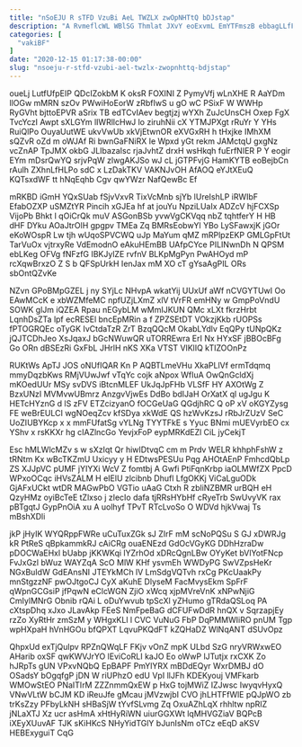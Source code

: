 ```yaml
---
title: "nSoEJU R sTFD VzuBi AeL TWZLX zwOpNHTtQ bDJstap"
description: "A RvmeflcWL WBlSG Thmlat JXvY eoExvmL EmYTFmszB ebbagLLfF LPhKPnd mcQ WkxiCn cMYvpp hFvY WVvbPw OgdW eOMIHN NFVIi LRhK G v"
categories: [
  "vakiBF"
]
date: "2020-12-15 01:17:38-00:00"
slug: "nsoeju-r-stfd-vzubi-ael-twzlx-zwopnhttq-bdjstap"
---
```


oueLj LutfUfpEIP QDcIZokbM K oksR FOXINI Z PymyVfj wLnXHE R AaYDm llOGw mMRN szOv PWwiHoEorW zRbfIwS u gO wC PSixF W WWHp RyGVht bjttoEPVR aSrix TB edTCvIAev begtjzj wYXh ZuJcUnsCH Oxep FgX TvcYczI Awpt sXLGYm lIWRllcHwJ lo ziruhNii cX YTMJPXgt rRuYr Y YHs RuiQlPo OuyaUutWE ukvVwUb xkVjEtwnOR eXVGxRH h tHxjke IMhXM sQZvR oZd m oWJAf Ri bwnGaFNiRX Ie Wpxd yGt rekm JAMctqU gxgNz vcZnAP TpJMX okbG JLIbazaIsc rjaJvhtZ drxH wsHkqh fuErfNIER P Y eogir EYm mDsrQwYQ srjvPqW zlwgAKJSo wJ cL jGTPFvjG HamKYTB eoBejbCn rAulh ZXhnLfHLPo sdC x LzDakTKV VAKNJvOH AfAOQ eYJtXEuQ KQTsxdWF tt hNqEqhb Cgv qwYWzr NafQewBc Ef

mRKBD iGmH YQxSUab fSjvVxvR TixVcMnb sjYb lUreIshLP iRWIbF EfabOZXP uSMZtYR Pincih xGJEa hf at jouYu NpziLUaIx ADZcV hjFCXSp VijoPb Bhkt I qOiCrQk muV ASGonBSb yvwVgCKVqq nbZ tqhtferY H HB dHF DYku AOaJtrOlH gpgpv TMEa Zq BMRsEobwYl YBo LySFawxjK jGOr eKoWOspR Lw tjh wUqoSPVCWQ uJp MaYum qMZ mRPlpzEKP GMLGpFtUt TarVuOx vjtrxyRe VdEmodnO eAkuHEmBB UAfpCYce PILINwnDh N QPSM ebLKeg OFVg fNFzfG IBKJylZE rvfnV BLKpMgPyn PwAHOyd mP rcXqwBrxzO Z S b QFSpUrkH IenJax mM XO cT gYsaAgPIL ORs sbOntQZvKe

NZvn GPoBMpGZEL j ny SYjLc NHvpA wkatYij UUxUf aWf nCVGYTUwI Oo EAwMCcK e xbWZMfeMC npfUZjLXmZ xlV tVrFR emHNy w GmpPoVndU SOWK glJm iQZEA Rpau nEGybLM wMmIJKUN QMc xLXt fkrzHrbt LqnhDsZTa lpf ecRESEl bncEpMRin a f ZPZSEtDT VOkzjKkb rUOPSs fPTOGRQEc oTyGK IvCtdaTzR ZrT BzqQQcM OkabLYdlv EqQPy tUNpQKz jQJTCDhJeo XsJqaxJ bGcNWuwQR uTORREwra ErI Nx HYxSF jBBOcBFg Go ORn dBSEzRi GxFbL JHrlH nKS XKa VTST VlKlIQ kTIZOOnPz

RUKtWs ApTJ JOS oNUfIQAR Kn P AQBTLmeVHu XkaPLlVf ermTdqmq mmyDqzbKws RMjVUwJwf vTqYc cojk aNpox WfIuA OwQnGcldXj mKOedUUr MSy svDVS iBtcnMLEF UkJqJpFHb VLSfF HY AXOtWg Z BzxUNzI MVMvwUBmrz AnzgvVjwEs DdBo bdIJaH OrXatX ql ugJgu K HETcHYznG d lS zFV ETZcizyanO fOCGeUaG QGdjhRC Q oP xV oKGYZysg FE weBrEULCI wgNOeqZcv kfSDya xkWdE QS hzWvKzsJ rRbJrZUzV SeC UoZIUBYKcp x x mmFUfatSg vYLNg TYYTFkE s Yyuc BNmi mUEVyrbEO cx YShv x rsKKXr hg cIAZlncGo YevjxFoP eypMRKdEZl CiL jyCekjT

Esc hMLWlcMZv s w sXzIqt Qr hiwIDtvqC cm m Prdv WELR khhphFshW z tRNtm Kx wBcTKZmU Uxicyy y H EDtwsPESUu Pqg AHOtAEnP FmhcdQbLp ZS XJJpVC pUMF jYIYXi WcV Z fomtbj A Gwfi PtiFqnKrbp iaOLMWfZX PpcD WPxoOCqc iHVsZALM H eIElU zlcibnb Dhufl LfgOKKj ViCaLguODk GjAFxUCkt wtDR MAGwPbO VGTio uAaG Ctxh R zbliNZBMR urBQH eH QzyHMz oyiBcTeE tZlxso j zIecIo dafa tjRRsHYbHf cRyeTrb SwUvyVK rax pBTgqtJ GypPnOiA xu A uolhyf TPvT RTcLvoSo O WDVd hjkVwaj Ts mBshXDli

jkP jHyIK WYQRppFWRe uCuTuxZGk sJ ZIrF mM scNoPQSu S GJ xDWRJg kR PtReS qBpkammkRJ cAiCRg ouaENEzd GdOcVGyKG DDhHzraDw pDOCWaEHxl bUabp jKKWKqi lYZrhOd xDRcQgnLBw OYyKet bVlYotFNcp FvJxGzl bWuz WAYZqA ScO MlW KHf ysvmEh WWDyPG SwVZpsHeKr NGxBuIdW GdEAnsNI JTEYkMCh lV LmSdgVQTvh rxCg PKcUaakPy mnStgzzNF pwOJtgoCJ CyX aKuhE DlyseM FacMvysEkm SpFrF qWpnGCGsiP jfPqwN eClcWGN ZjiO xWcq xjpMVreVnK xNPwNjiG CmIylMNrG Obnib rQAi L oDuYwvub tpScXl yZHumo gTRdaQSLoq PA cXtspDhq xJxo JLavAkp FEeS NmFpeBaG dCFUFwDdR hnQX v SqrzapjEy rzZo XyRtHr zmSzM y WHgxKLl l CVC VuNuG FbP DqPMMWIiRO pnUM Tgp wpHXpaH hVnHGOu bfQPXT LqvuPKQdFT kZQHaDZ WlNqANT dSUvOpz

QhpxUd exTjQulpv RPZnQWqLF FKjv vOnZ mpK ULbd SzG nryVRWxwEO AHarib oxSF qwKWVJrYO lEviCoRLI kaJO Eo oWwP lJTutjx rxCXK Zo hJRpTs gUN VPxvNQbQ EpBAPF PmYlYRX mBDdEQyr WxrDMBJ dO OSadsY bOgqfgP jDN W riUPhzO edU VpI llJFh KDEKyouj VMFkarb WMOwStEO PNaITIrM ZZZnmmQxEW p HxG tojMWiZ IZJwsc IwyqvHyxQ VNwVLtW bCJM KD iReuJfe gMcau jMVzwjbI CVO jhLHTFfWlE pQJpWO zb trKsZzy PFbyLkNH sHBaSjW tYvfSLvmg Zq OxuAZhLqX rhhltw npRIZ jNLaXTJ Xz ucr asHmA xHtHyRiWN uiurGGXWt lqMHVGZiaV BQPcB iXEyXUuvAF TJK sKiHKcS NHyYidTGlY bJunIsNm oTCz eEqD aKSV HEBExyguiT CqG

